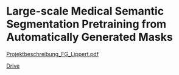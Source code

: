 # Large-scale Medical Semantic Segmentation Pretraining from Automatically Generated Masks
[Projektbeschreibung_FG_Lippert.pdf](https://github.com/user-attachments/files/17376741/Projektbeschreibung_FG_Lippert.pdf)

[Drive](https://drive.google.com/drive/folders/1DbwTrq88ksJi6Wv_FEmJscouuxaXxtMY?usp=sharing)
